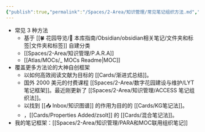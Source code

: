 ```yaml
---
{"publish":true,"permalink":"/Spaces/2-Area/知识管理/常见笔记组织方法.md","title":"常见笔记组织方法","created":"2022-06-09","modified":"2024-05-17","published":"2025-07-10T18:14:48.535+08:00","cssclasses":""}
---
```



- 常见 3 种方法
	- 基于 [[🍀 花园导览/🧰 本库指南/Obsidian/obsidian相关笔记/文件夹和标签\|文件夹和标签]] 自建分类
	- [[Spaces/2-Area/知识管理/P.A.R.A]]
	- [[Atlas/MOCs/_ MOCs Readme\|MOC]]
- 覆盖更多方法论的大神自创框架
	- 以如何高效阅读文献为目标的 [[Cards/渐进式总结]]。
	- 国外 2000 美元的付费课程 [[Spaces/2-Area/数字花园建设与维护/LYT 笔记框架]]。最近刚更新了 [[Spaces/2-Area/知识管理/ACCESS 笔记组织法]]。
	- 以找到 [[📥 Inbox/知识图谱]] 的作用为目的的 [[Cards/KG笔记法]]。
	- ，[[Cards/Properties Added/zsolt]] 的 [[Cards/混合笔记法]]。
- 我的笔记框架：[[Spaces/2-Area/知识管理/PARA和MOC联用组织笔记]]